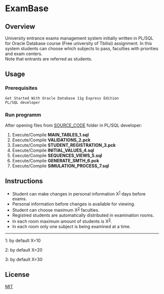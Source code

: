 # ExamBase
## Overview
University entrance exams management system initially written in PL/SQL for Oracle Database course (Free university of Tbilisi) assignment. In this system students can choose which subjects to pass, faculties with priorities and exam centers. \
Note that entrants are referred as students.

## Usage
### Prerequisites
```
Get Started With Oracle Database 11g Express Edition 
PL/SQL developer
```
### Run programm
After opening files from [SOURCE_CODE](https://github.com/CSopiko/ExamBase/tree/main/SOURCE_CODE) folder in PL/SQL developer:
1. Execute/Compile **MAIN_TABLES_1.sql**
2. Execute/Compile **VALIDATIONS_2.pck**
3. Execute/Compile **STUDENT_REGISTRATION_3.pck**
4. Execute/Compile **INITIAL_VALUES_4.sql**
5. Execute/Compile **SEQUENCES_VIEWS_5.sql**
6. Execute/Compile **GENERATE_SMTH_6.pck**
7. Execute/Compile **SIMULATION_PROCESS_7.sql**

## Instructions
- Student can make changes in personal information X<sup>[1](#f1)</sup> days before exams. 
- Personal information before changes is available for viewing.
- Student can choose maximum X<sup>[2](#f2)</sup> faculties.
- Registred students are automatically distributed in examination rooms.
- In each room maximum amount of students is X<sup>[3](#f3)</sup>.
- In each room only one subject is being examined at a time.




---
<a maxDays ="f1">1</a>: by default X=10

<a maxDays ="f2">2</a>: by default X=20

<a maxDays ="f3">3</a>: by default X=30


## License

[MIT](https://choosealicense.com/licenses/mit/)